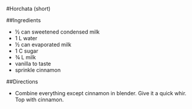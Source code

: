#Horchata (short)

##Ingredients
- ½ can sweetened condensed milk
- 1 L water
- ½ can evaporated milk
- 1 C sugar
- ¾ L milk
- vanilla to taste
- sprinkle cinnamon

##Directions
- Combine everything except cinnamon in blender. Give it a quick whir. Top with cinnamon.
